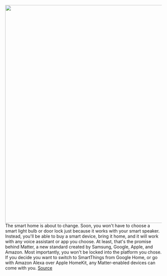 <img src='https://cdn.vox-cdn.com/thumbor/_3cc74iGcGT6uTLtgKTtOtmMuBo=/0x0:2040x1360/1200x675/filters:focal(857x517:1183x843)/cdn.vox-cdn.com/uploads/chorus_image/image/70835129/acastro_220504_STK123_0001.0.jpg' width='700px' /><br/>
The smart home is about to change. Soon, you won't have to choose a smart light bulb or door lock just because it works with your smart speaker. Instead, you'll be able to buy a smart device, bring it home, and it will work with any voice assistant or app you choose. At least, that's the promise behind Matter, a new standard created by Samsung, Google, Apple, and Amazon. Most importantly, you won't be locked into the platform you chose. If you decide you want to switch to SmartThings from Google Home, or go with Amazon Alexa over Apple HomeKit, any Matter-enabled devices can come with you.
<a href='https://www.theverge.com/23055296/samsung-smartthings-smart-home-matter-interview'> Source <a/>